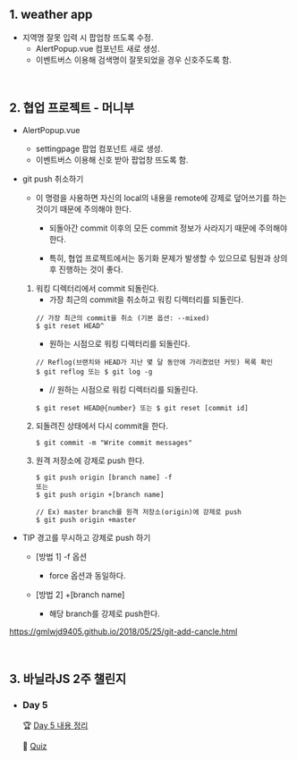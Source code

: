 ## 1. weather app
- 지역명 잘못 입력 시 팝업창 뜨도록 수정.
  - AlertPopup.vue 컴포넌트 새로 생성.
  - 이벤트버스 이용해 검색명이 잘못되었을 경우 신호주도록 함.

<br/>

## 2. 협업 프로젝트 - 머니부
- AlertPopup.vue
  - settingpage 팝업 컴포넌트 새로 생성.
  - 이벤트버스 이용해 신호 받아 팝업창 뜨도록 함.
  
- git push 취소하기
  - 이 명령을 사용하면 자신의 local의 내용을 remote에 강제로 덮어쓰기를 하는 것이기 때문에 주의해야 한다.
    - 되돌아간 commit 이후의 모든 commit 정보가 사라지기 때문에 주의해야 한다.

    - 특히, 협업 프로젝트에서는 동기화 문제가 발생할 수 있으므로 팀원과 상의 후 진행하는 것이 좋다.

  1. 워킹 디렉터리에서 commit 되돌린다.
      - 가장 최근의 commit을 취소하고 워킹 디렉터리를 되돌린다.
      ```
      // 가장 최근의 commit을 취소 (기본 옵션: --mixed)
      $ git reset HEAD^
      ```
      - 원하는 시점으로 워킹 디렉터리를 되돌린다.
      ```
      // Reflog(브랜치와 HEAD가 지난 몇 달 동안에 가리켰었던 커밋) 목록 확인
      $ git reflog 또는 $ git log -g
      ```
      - // 원하는 시점으로 워킹 디렉터리를 되돌린다.
      ```
      $ git reset HEAD@{number} 또는 $ git reset [commit id]
      ```
  2. 되돌려진 상태에서 다시 commit을 한다.
      ```
      $ git commit -m "Write commit messages"
      ```
  3. 원격 저장소에 강제로 push 한다.
      ```
      $ git push origin [branch name] -f
      또는
      $ git push origin +[branch name]
      ```
      ```
      // Ex) master branch를 원격 저장소(origin)에 강제로 push
      $ git push origin +master
      ```
    
- TIP 경고를 무시하고 강제로 push 하기
  - [방법 1] -f 옵션
     - force 옵션과 동일하다.
    
  - [방법 2] +[branch name]
    - 해당 branch를 강제로 push한다.

https://gmlwjd9405.github.io/2018/05/25/git-add-cancle.html

<br/>

## 3. 바닐라JS 2주 챌린지
- ### Day 5  

  🏆 [Day 5 내용 정리](https://github.com/EunJaePark/JSstudy/blob/main/vanillaJS_Challenge/Day5.md)   
  
  📝 [Quiz](https://github.com/EunJaePark/JSstudy/tree/main/vanillaJS_Challenge/Quiz/day5)   
